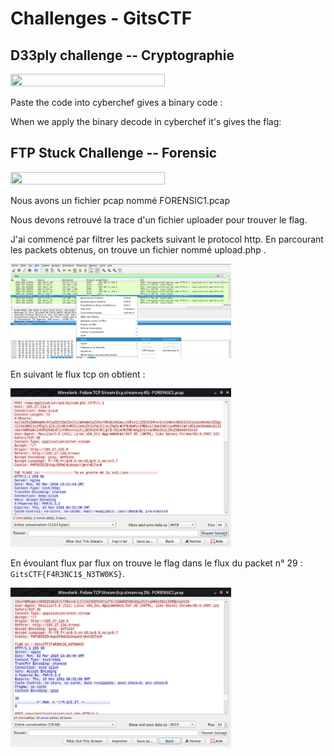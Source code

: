 # Challenges - GitsCTF

## D33ply challenge -- Cryptographie
<img src="images/nta-chal1.png" height="50%" width="70%">



Paste the code into cyberchef gives a binary code :


When we apply the binary decode in cyberchef it's gives the flag: ` `


## FTP Stuck Challenge -- Forensic
<img src="images/nta-chal1.png" height="50%" width="70%">

Nous avons un fichier pcap nommé FORENSIC1.pcap

Nous devons retrouvé la trace d'un fichier uploader pour trouver le flag.

J'ai commencé par filtrer les packets suivant le protocol http. En parcourant les packets obtenus, on trouve un fichier nommé upload.php .

<img src="images/upload.png" height="50%" width="70%">

En suivant le flux tcp on obtient : 

<img src="images/tcpstream.png" height="50%" width="70%">

En évoulant flux par flux on trouve le flag dans le flux du packet n° 29 : `GitsCTF{F4R3NC1$_N3TW0KS}`.

<img src="images/ftpflag.png" height="50%" width="70%">
